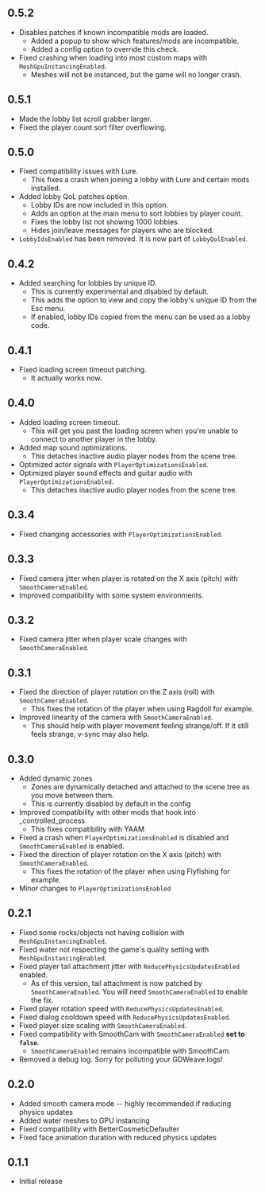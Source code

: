 ## 0.5.2

* Disables patches if known incompatible mods are loaded.
    * Added a popup to show which features/mods are incompatible.
    * Added a config option to override this check.
* Fixed crashing when loading into most custom maps with `MeshGpuInstancingEnabled`.
    * Meshes will not be instanced, but the game will no longer crash.

## 0.5.1

* Made the lobby list scroll grabber larger.
* Fixed the player count sort filter overflowing.

## 0.5.0

* Fixed compatibility issues with Lure.
    * This fixes a crash when joining a lobby with Lure and certain mods installed.
* Added lobby QoL patches option.
    * Lobby IDs are now included in this option.
    * Adds an option at the main menu to sort lobbies by player count.
    * Fixes the lobby list not showing 1000 lobbies.
    * Hides join/leave messages for players who are blocked.
* `LobbyIdsEnabled` has been removed. It is now part of `LobbyQolEnabled`.

## 0.4.2

* Added searching for lobbies by unique ID.
    * This is currently experimental and disabled by default.
    * This adds the option to view and copy the lobby's unique ID from the Esc menu.
    * If enabled, lobby IDs copied from the menu can be used as a lobby code.

## 0.4.1

* Fixed loading screen timeout patching.
    * It actually works now.

## 0.4.0

* Added loading screen timeout.
    * This will get you past the loading screen when you're unable to connect to another player in the lobby. 
* Added map sound optimizations.
    * This detaches inactive audio player nodes from the scene tree.
* Optimized actor signals with `PlayerOptimizationsEnabled`.
* Optimized player sound effects and guitar audio with `PlayerOptimizationsEnabled`.
    * This detaches inactive audio player nodes from the scene tree. 

## 0.3.4

* Fixed changing accessories with `PlayerOptimizationsEnabled`.

## 0.3.3

* Fixed camera jitter when player is rotated on the X axis (pitch) with `SmoothCameraEnabled`.
* Improved compatibility with some system environments.

## 0.3.2

* Fixed camera jitter when player scale changes with `SmoothCameraEnabled`.

## 0.3.1

* Fixed the direction of player rotation on the Z axis (roll) with `SmoothCameraEnabled`.
    * This fixes the rotation of the player when using Ragdoll for example.
* Improved linearity of the camera with `SmoothCameraEnabled`.
    * This should help with player movement feeling strange/off. If it still feels strange, v-sync may also help.

## 0.3.0

* Added dynamic zones
    * Zones are dynamically detached and attached to the scene tree as you move between them.
    * This is currently disabled by default in the config
* Improved compatibility with other mods that hook into _controlled_process
    * This fixes compatibility with YAAM
* Fixed a crash when `PlayerOptimizationsEnabled` is disabled and `SmoothCameraEnabled` is enabled.
* Fixed the direction of player rotation on the X axis (pitch) with `SmoothCameraEnabled`.
    * This fixes the rotation of the player when using Flyfishing for example.
* Minor changes to `PlayerOptimizationsEnabled`

## 0.2.1

* Fixed some rocks/objects not having collision with `MeshGpuInstancingEnabled`.
* Fixed water not respecting the game's quality setting with `MeshGpuInstancingEnabled`.
* Fixed player tail attachment jitter with `ReducePhysicsUpdatesEnabled` enabled.
    * As of this version, tail attachment is now patched by `SmoothCameraEnabled`. You will need `SmoothCameraEnabled`
      to enable the fix.
* Fixed player rotation speed with `ReducePhysicsUpdatesEnabled`.
* Fixed dialog cooldown speed with `ReducePhysicsUpdatesEnabled`.
* Fixed player size scaling with `SmoothCameraEnabled`.
* Fixed compatibility with SmoothCam with `SmoothCameraEnabled` __set to `false`__.
    * `SmoothCameraEnabled` remains incompatible with SmoothCam.
* Removed a debug log. Sorry for polluting your GDWeave logs!

## 0.2.0

* Added smooth camera mode -- highly recommended if reducing physics updates
* Added water meshes to GPU instancing
* Fixed compatibility with BetterCosmeticDefaulter
* Fixed face animation duration with reduced physics updates

## 0.1.1

* Initial release

